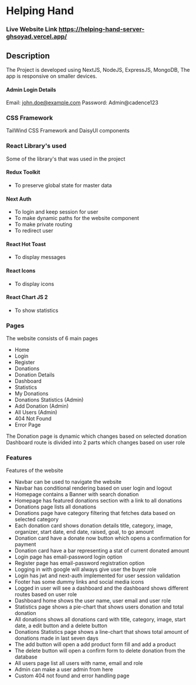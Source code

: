 # Helping Hand

### Live Website Link https://helping-hand-server-ghsoyad.vercel.app/

## Description
The Project is developed using NextJS, NodeJS, ExpressJS, MongoDB, The app is responsive on smaller devices.

#### Admin Login Details
Email: john.doe@example.com
Password: Admin@cadence123

### CSS Framework
TailWind CSS Framework and DaisyUI components

### React Library's used
Some of the library's that was used in the project

#### Redux Toolkit
 - To preserve global state for master data

#### Next Auth
 - To login and keep session for user
 - To make dynamic paths for the website component
 - To make private routing
 - To redirect user

#### React Hot Toast
 - To display messages

#### React Icons
 - To display icons

#### React Chart JS 2
 - To show statistics

### Pages
The website consists of 6 main pages

 - Home
 - Login
 - Register
 - Donations
 - Donation Details
 - Dashboard
 - Statistics
 - My Donations
 - Donations Statistics (Admin)
 - Add Donation (Admin)
 - All Users (Admin)
 - 404 Not Found
 - Error Page

The Donation page is dynamic which changes based on selected donation
Dashboard route is divided into 2 parts which changes based on user role

### Features
Features of the website

 - Navbar can be used to navigate the website
 - Navbar has conditional rendering based on user login and logout
 - Homepage contains a Banner with search donation
 - Homepage has featured donations section with a link to all donations
 - Donations page lists all donations
 - Donations page have category filtering that fetches data based on selected category
 - Each donation card shows donation details title, category, image, organizer, start date, end date, raised, goal, to go amount
 - Donation card have a donate now button which opens a confirmation for payment
 - Donation card have a bar representing a stat of current donated amount
 - Login page has email-password login option
 - Register page has email-password registration option
 - Logging in with google will always give user the buyer role
 - Login has jwt and next-auth implemented for user session validation
 - Footer has some dummy links and social media icons
 - Logged in user will see a dashboard and the dashboard shows different routes based on user role
 - Dashboard home shows the user name, user email and user role
 - Statistics page shows a pie-chart that shows users donation and total donation
 - All donations shows all donations card with title, category, image, start date, a edit button and a delete button
 - Donations Statistics page shows a line-chart that shows total amount of donations made in last seven days
 - The add button will open a add product form fill and add a product
 - The delete button will open a confirm form to delete donation from the database
 - All users page list all users with name, email and role
 - Admin can make a user admin from here
 - Custom 404 not found and error handling page